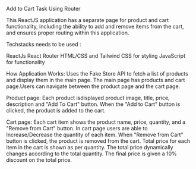 Add to Cart Task Using Router

This ReactJS application has a separate page for product and cart functionality, including the ability to add and remove items from the cart, and ensures proper routing within this application.

Techstacks needs to be used : 

ReactJs
React Router
HTML/CSS and Tailwind CSS for styling
JavaScript for functionality

How Application Works:
Uses the Fake Store API to fetch a list of products and display them in the main page. The main page has products and cart page.Users can navigate between the product page and the cart page.


Product page:
Each product isdisplayed product image, title, price, description and "Add To Cart" button.
When the "Add to Cart" button is clicked, the product is added to the cart.

Cart page:
Each cart item shows the product name, price, quantity, and a "Remove from Cart" button.
In cart page users are able to Increase/Decrease the quantity of each item.
When "Remove from Cart" button is clicked, the product is removed from the cart.
Total price for each item in the cart is shown as per quantity.
The total price dynamically changes according to the total quantity.
The final price is given a 10% discount on the total price.









